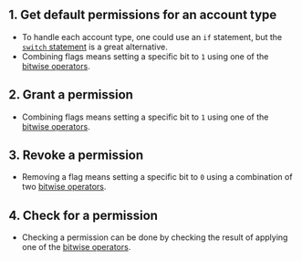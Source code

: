 ## 1. Get default permissions for an account type

- To handle each account type, one could use an `if` statement, but the [`switch` statement][docs.microsoft.com-switch-keyword] is a great alternative.
- Combining flags means setting a specific bit to `1` using one of the [bitwise operators][docs.microsoft.com-bitwise-and-shift-operators].

## 2. Grant a permission

- Combining flags means setting a specific bit to `1` using one of the [bitwise operators][docs.microsoft.com-bitwise-and-shift-operators].

## 3. Revoke a permission

- Removing a flag means setting a specific bit to `0` using a combination of two [bitwise operators][docs.microsoft.com-bitwise-and-shift-operators].

## 4. Check for a permission

- Checking a permission can be done by checking the result of applying one of the [bitwise operators][docs.microsoft.com-bitwise-and-shift-operators].

[docs.microsoft.com-bitwise-and-shift-operators]: https://docs.microsoft.com/en-us/dotnet/csharp/language-reference/operators/bitwise-and-shift-operators
[docs.microsoft.com-switch-keyword]: https://docs.microsoft.com/en-us/dotnet/csharp/language-reference/keywords/switch
